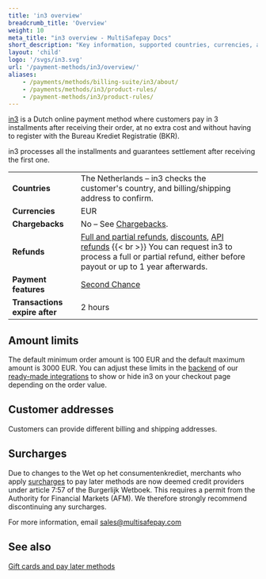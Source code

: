 ```yaml
---
title: 'in3 overview'
breadcrumb_title: 'Overview'
weight: 10
meta_title: "in3 overview - MultiSafepay Docs"
short_description: "Key information, supported countries, currencies, and features"
layout: 'child'
logo: '/svgs/in3.svg'
url: '/payment-methods/in3/overview/'
aliases: 
    - /payments/methods/billing-suite/in3/about/
    - /payments/methods/in3/product-rules/
    - /payment-methods/in3/product-rules/
---
```

[in3](https://payin3.eu/en/) is a Dutch online payment method where customers pay in 3 installments after receiving their order, at no extra cost and without having to register with the Bureau Krediet Registratie (BKR). 

in3 processes all the installments and guarantees settlement after receiving the first one.

|   |   |   |
|---|---|---|
| **Countries**  | The Netherlands – in3 checks the customer's country, and billing/shipping address to confirm.  | 
| **Currencies**  | EUR  | 
| **Chargebacks**  | No – See [Chargebacks](/payments/chargebacks/). | 
| **Refunds** | [Full and partial refunds](/refunds/full-partial/), [discounts](/refunds/discounts/), [API refunds](/refunds/pay-later/) {{< br >}} You can request in3 to process a full or partial refund, either before payout or up to 1&nbsp;year afterwards. |
| **Payment features** | [Second Chance](/features/second-chance/) |
| **Transactions expire after** | 2 hours |

## Amount limits

The default minimum order amount is 100 EUR and the default maximum amount is 3000 EUR. You can adjust these limits in the [backend](/glossaries/multisafepay-glossary/#backend) of our [ready-made integrations](/payments/integrations/ecommerce-platforms/) to show or hide in3 on your checkout page depending on the order value.

## Customer addresses


Customers can provide different billing and shipping addresses.

## Surcharges

Due to changes to the Wet op het consumentenkrediet, merchants who apply [surcharges](/about-payments/surcharges/) to pay later methods are now deemed credit providers under article 7:57 of the Burgerlijk Wetboek. This requires a permit from the Authority for Financial Markets (AFM). We therefore strongly recommend discontinuing any surcharges. 

For more information, email <sales@multisafepay.com> 

## See also

[Gift cards and pay later methods](/payment-methods/gift-cards/pay-later-methods/)